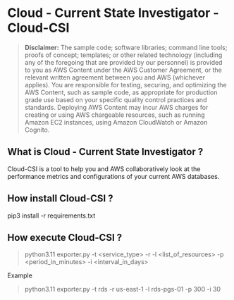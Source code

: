 

# Cloud - Current State Investigator - Cloud-CSI

> **Disclaimer:** The sample code; software libraries; command line tools; proofs of concept; templates; or other related technology (including any of the foregoing that are provided by our personnel) is provided to you as AWS Content under the AWS Customer Agreement, or the relevant written agreement between you and AWS (whichever applies). You are responsible for testing, securing, and optimizing the AWS Content, such as sample code, as appropriate for production grade use based on your specific quality control practices and standards. Deploying AWS Content may incur AWS charges for creating or using AWS chargeable resources, such as running Amazon EC2 instances, using Amazon CloudWatch or Amazon Cognito.



## What is Cloud - Current State Investigator ?

Cloud-CSI is a tool to help you and AWS collaboratively look at the performance metrics and configurations of your current AWS databases.


## How install Cloud-CSI ?

pip3 install -r requirements.txt 



## How execute Cloud-CSI ?


> python3.11 exporter.py -t <service_type> -r <region> -l <list_of_resources> -p <period_in_minutes> -i <interval_in_days>

Example

> python3.11 exporter.py -t rds -r us-east-1 -l rds-pgs-01 -p 300 -i 30
  
  